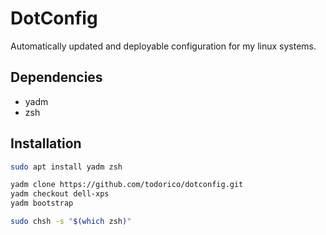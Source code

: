 # DotConfig

Automatically updated and deployable configuration for my linux systems.

## Dependencies

- yadm
- zsh

## Installation

```sh
sudo apt install yadm zsh

yadm clone https://github.com/todorico/dotconfig.git
yadm checkout dell-xps
yadm bootstrap

sudo chsh -s "$(which zsh)"
```
